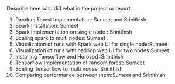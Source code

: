 
Describe here who did what in the project or report.


1. Random Forest Implementation: Sumeet and Srinithish
2. Spark Installation: Sumeet
3. Spark Implementation on single node : Srinithish
4. Scaling spark to multi nodes: Sumeet
5. Visualization of runs with Spark web UI for single node:Sumeet
6. Visualization of runs with hadoop web UI for two nodes:Sumeet
7. Installing Tensorflow and Horovod :Srinithish
8. Tensorflow Implementation of random forest: Sumeet
9. Scaling Tensorflow to multi nodes: Srinithish
10. Comparing performance between them:Sumeet and Srinithish